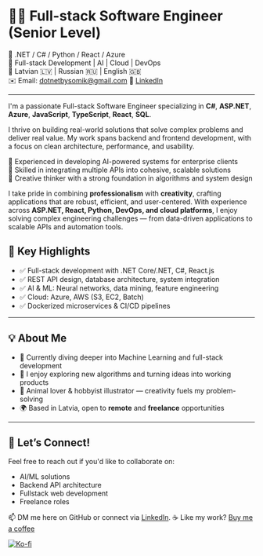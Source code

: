 # 👩‍💻 Full-stack Software Engineer (Senior Level)

🔹 .NET / C# / Python / React / Azure  
🔹 Full-stack Development | AI | Cloud | DevOps  
🔹 Latvian 🇱🇻 | Russian 🇷🇺 | English 🇬🇧  
✉️ Email: dotnetbysomik@gmail.com 
🔗 [LinkedIn](https://bit.ly/contactsomik)

---

I'm a passionate Full-stack Software Engineer specializing in **C#**, **ASP.NET**, **Azure**, **JavaScript**, **TypeScript**, **React**, **SQL**.

I thrive on building real-world solutions that solve complex problems and deliver real value. My work spans backend and frontend development, with a focus on clean architecture, performance, and usability.

🔹 Experienced in developing AI-powered systems for enterprise clients  
🔹 Skilled in integrating multiple APIs into cohesive, scalable solutions  
🔹 Creative thinker with a strong foundation in algorithms and system design  

I take pride in combining **professionalism** with **creativity**, crafting applications that are robust, efficient, and user-centered.
With experience across **ASP.NET, React, Python, DevOps, and cloud platforms**, I enjoy solving complex engineering challenges — from data-driven applications to scalable APIs and automation tools.

## 🧠 Key Highlights

- ✅ Full-stack development with .NET Core/.NET, C#, React.js  
- ✅ REST API design, database architecture, system integration  
- ✅ AI & ML: Neural networks, data mining, feature engineering  
- ✅ Cloud: Azure, AWS (S3, EC2, Batch)  
- ✅ Dockerized microservices & CI/CD pipelines

---

## 💡 About Me

- 🔬 Currently diving deeper into Machine Learning and full-stack development  
- 🧠 I enjoy exploring new algorithms and turning ideas into working products  
- 🐾 Animal lover & hobbyist illustrator — creativity fuels my problem-solving  
- 🌍 Based in Latvia, open to **remote** and **freelance** opportunities  

---

## 🤝 Let’s Connect!

Feel free to reach out if you'd like to collaborate on:
- AI/ML solutions
- Backend API architecture
- Fullstack web development
- Freelance roles

📫 DM me here on GitHub or connect via [LinkedIn](https://bit.ly/contactsomik).
☕ Like my work? [Buy me a coffee](https://ko-fi.com/dotnetbysomik)

[![Ko-fi](https://ko-fi.com/img/githubbutton_sm.svg)](https://ko-fi.com/dotnetbysomik)

